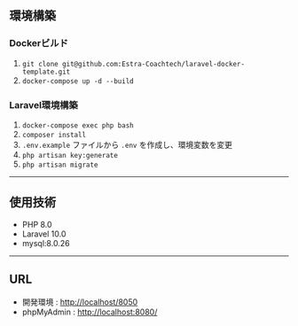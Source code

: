 ## 環境構築

### Dockerビルド
1. `git clone git@github.com:Estra-Coachtech/laravel-docker-template.git`
2. `docker-compose up -d --build`



### Laravel環境構築
1. `docker-compose exec php bash`
2. `composer install`
3. `.env.example` ファイルから `.env` を作成し、環境変数を変更
4. `php artisan key:generate`
5. `php artisan migrate`

---

## 使用技術
- PHP 8.0
- Laravel 10.0
- mysql:8.0.26

---

## URL
- 開発環境 : [http://localhost/8050](http://localhost/8050)  
- phpMyAdmin : [http://localhost:8080/](http://localhost:8080/)

